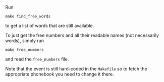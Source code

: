 Run

    make find_free_words

to get a list of words that are still available.

To just get the free numbers and all their readable names
(not necessarily words), simply run

    make free_numbers

and read the `free_numbers` file.

Note that the event is still hard-coded in the `Makefile`
so to fetch the appropriate phonebook you need to change it there.
